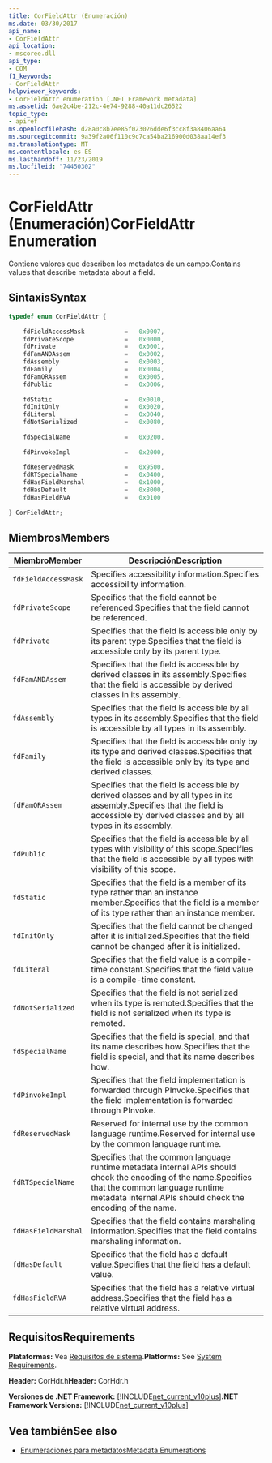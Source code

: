 ```yaml
---
title: CorFieldAttr (Enumeración)
ms.date: 03/30/2017
api_name:
- CorFieldAttr
api_location:
- mscoree.dll
api_type:
- COM
f1_keywords:
- CorFieldAttr
helpviewer_keywords:
- CorFieldAttr enumeration [.NET Framework metadata]
ms.assetid: 6ae2c4be-212c-4e74-9288-40a11dc26522
topic_type:
- apiref
ms.openlocfilehash: d28a0c8b7ee85f023026dde6f3cc8f3a8406aa64
ms.sourcegitcommit: 9a39f2a06f110c9c7ca54ba216900d038aa14ef3
ms.translationtype: MT
ms.contentlocale: es-ES
ms.lasthandoff: 11/23/2019
ms.locfileid: "74450302"
---
```

# <a name="corfieldattr-enumeration"></a><span data-ttu-id="2740c-102">CorFieldAttr (Enumeración)</span><span class="sxs-lookup"><span data-stu-id="2740c-102">CorFieldAttr Enumeration</span></span>
<span data-ttu-id="2740c-103">Contiene valores que describen los metadatos de un campo.</span><span class="sxs-lookup"><span data-stu-id="2740c-103">Contains values that describe metadata about a field.</span></span>  
  
## <a name="syntax"></a><span data-ttu-id="2740c-104">Sintaxis</span><span class="sxs-lookup"><span data-stu-id="2740c-104">Syntax</span></span>  
  
```cpp  
typedef enum CorFieldAttr {  
  
    fdFieldAccessMask           =   0x0007,  
    fdPrivateScope              =   0x0000,  
    fdPrivate                   =   0x0001,  
    fdFamANDAssem               =   0x0002,  
    fdAssembly                  =   0x0003,  
    fdFamily                    =   0x0004,  
    fdFamORAssem                =   0x0005,  
    fdPublic                    =   0x0006,  
  
    fdStatic                    =   0x0010,  
    fdInitOnly                  =   0x0020,  
    fdLiteral                   =   0x0040,  
    fdNotSerialized             =   0x0080,  
  
    fdSpecialName               =   0x0200,  
  
    fdPinvokeImpl               =   0x2000,  
  
    fdReservedMask              =   0x9500,  
    fdRTSpecialName             =   0x0400,  
    fdHasFieldMarshal           =   0x1000,  
    fdHasDefault                =   0x8000,  
    fdHasFieldRVA               =   0x0100  
  
} CorFieldAttr;  
```  
  
## <a name="members"></a><span data-ttu-id="2740c-105">Miembros</span><span class="sxs-lookup"><span data-stu-id="2740c-105">Members</span></span>  
  
|<span data-ttu-id="2740c-106">Miembro</span><span class="sxs-lookup"><span data-stu-id="2740c-106">Member</span></span>|<span data-ttu-id="2740c-107">Descripción</span><span class="sxs-lookup"><span data-stu-id="2740c-107">Description</span></span>|  
|------------|-----------------|  
|`fdFieldAccessMask`|<span data-ttu-id="2740c-108">Specifies accessibility information.</span><span class="sxs-lookup"><span data-stu-id="2740c-108">Specifies accessibility information.</span></span>|  
|`fdPrivateScope`|<span data-ttu-id="2740c-109">Specifies that the field cannot be referenced.</span><span class="sxs-lookup"><span data-stu-id="2740c-109">Specifies that the field cannot be referenced.</span></span>|  
|`fdPrivate`|<span data-ttu-id="2740c-110">Specifies that the field is accessible only by its parent type.</span><span class="sxs-lookup"><span data-stu-id="2740c-110">Specifies that the field is accessible only by its parent type.</span></span>|  
|`fdFamANDAssem`|<span data-ttu-id="2740c-111">Specifies that the field is accessible by derived classes in its assembly.</span><span class="sxs-lookup"><span data-stu-id="2740c-111">Specifies that the field is accessible by derived classes in its assembly.</span></span>|  
|`fdAssembly`|<span data-ttu-id="2740c-112">Specifies that the field is accessible by all types in its assembly.</span><span class="sxs-lookup"><span data-stu-id="2740c-112">Specifies that the field is accessible by all types in its assembly.</span></span>|  
|`fdFamily`|<span data-ttu-id="2740c-113">Specifies that the field is accessible only by its type and derived classes.</span><span class="sxs-lookup"><span data-stu-id="2740c-113">Specifies that the field is accessible only by its type and derived classes.</span></span>|  
|`fdFamORAssem`|<span data-ttu-id="2740c-114">Specifies that the field is accessible by derived classes and by all types in its assembly.</span><span class="sxs-lookup"><span data-stu-id="2740c-114">Specifies that the field is accessible by derived classes and by all types in its assembly.</span></span>|  
|`fdPublic`|<span data-ttu-id="2740c-115">Specifies that the field is accessible by all types with visibility of this scope.</span><span class="sxs-lookup"><span data-stu-id="2740c-115">Specifies that the field is accessible by all types with visibility of this scope.</span></span>|  
|`fdStatic`|<span data-ttu-id="2740c-116">Specifies that the field is a member of its type rather than an instance member.</span><span class="sxs-lookup"><span data-stu-id="2740c-116">Specifies that the field is a member of its type rather than an instance member.</span></span>|  
|`fdInitOnly`|<span data-ttu-id="2740c-117">Specifies that the field cannot be changed after it is initialized.</span><span class="sxs-lookup"><span data-stu-id="2740c-117">Specifies that the field cannot be changed after it is initialized.</span></span>|  
|`fdLiteral`|<span data-ttu-id="2740c-118">Specifies that the field value is a compile-time constant.</span><span class="sxs-lookup"><span data-stu-id="2740c-118">Specifies that the field value is a compile-time constant.</span></span>|  
|`fdNotSerialized`|<span data-ttu-id="2740c-119">Specifies that the field is not serialized when its type is remoted.</span><span class="sxs-lookup"><span data-stu-id="2740c-119">Specifies that the field is not serialized when its type is remoted.</span></span>|  
|`fdSpecialName`|<span data-ttu-id="2740c-120">Specifies that the field is special, and that its name describes how.</span><span class="sxs-lookup"><span data-stu-id="2740c-120">Specifies that the field is special, and that its name describes how.</span></span>|  
|`fdPinvokeImpl`|<span data-ttu-id="2740c-121">Specifies that the field implementation is forwarded through PInvoke.</span><span class="sxs-lookup"><span data-stu-id="2740c-121">Specifies that the field implementation is forwarded through PInvoke.</span></span>|  
|`fdReservedMask`|<span data-ttu-id="2740c-122">Reserved for internal use by the common language runtime.</span><span class="sxs-lookup"><span data-stu-id="2740c-122">Reserved for internal use by the common language runtime.</span></span>|  
|`fdRTSpecialName`|<span data-ttu-id="2740c-123">Specifies that the common language runtime metadata internal APIs should check the encoding of the name.</span><span class="sxs-lookup"><span data-stu-id="2740c-123">Specifies that the common language runtime metadata internal APIs should check the encoding of the name.</span></span>|  
|`fdHasFieldMarshal`|<span data-ttu-id="2740c-124">Specifies that the field contains marshaling information.</span><span class="sxs-lookup"><span data-stu-id="2740c-124">Specifies that the field contains marshaling information.</span></span>|  
|`fdHasDefault`|<span data-ttu-id="2740c-125">Specifies that the field has a default value.</span><span class="sxs-lookup"><span data-stu-id="2740c-125">Specifies that the field has a default value.</span></span>|  
|`fdHasFieldRVA`|<span data-ttu-id="2740c-126">Specifies that the field has a relative virtual address.</span><span class="sxs-lookup"><span data-stu-id="2740c-126">Specifies that the field has a relative virtual address.</span></span>|  
  
## <a name="requirements"></a><span data-ttu-id="2740c-127">Requisitos</span><span class="sxs-lookup"><span data-stu-id="2740c-127">Requirements</span></span>  
 <span data-ttu-id="2740c-128">**Plataformas:** Vea [Requisitos de sistema](../../../../docs/framework/get-started/system-requirements.md).</span><span class="sxs-lookup"><span data-stu-id="2740c-128">**Platforms:** See [System Requirements](../../../../docs/framework/get-started/system-requirements.md).</span></span>  
  
 <span data-ttu-id="2740c-129">**Header:** CorHdr.h</span><span class="sxs-lookup"><span data-stu-id="2740c-129">**Header:** CorHdr.h</span></span>  
  
 <span data-ttu-id="2740c-130">**Versiones de .NET Framework:** [!INCLUDE[net_current_v10plus](../../../../includes/net-current-v10plus-md.md)]</span><span class="sxs-lookup"><span data-stu-id="2740c-130">**.NET Framework Versions:** [!INCLUDE[net_current_v10plus](../../../../includes/net-current-v10plus-md.md)]</span></span>  
  
## <a name="see-also"></a><span data-ttu-id="2740c-131">Vea también</span><span class="sxs-lookup"><span data-stu-id="2740c-131">See also</span></span>

- [<span data-ttu-id="2740c-132">Enumeraciones para metadatos</span><span class="sxs-lookup"><span data-stu-id="2740c-132">Metadata Enumerations</span></span>](../../../../docs/framework/unmanaged-api/metadata/metadata-enumerations.md)
